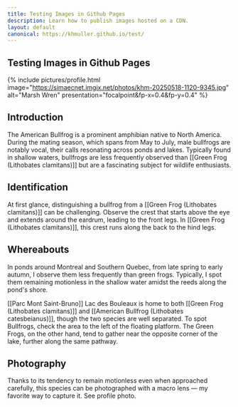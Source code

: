 ```yaml
---
title: Testing Images in Github Pages
description: Learn how to publish images hosted on a CDN.
layout: default
canonical: https://khmuller.github.io/test/
---
```


## Testing Images in Github Pages

{% include pictures/profile.html 
   image="https://simaecnet.imgix.net/photos/khm-20250518-1120-9345.jpg"
   alt="Marsh Wren"
   presentation="focalpoint&fp-x=0.4&fp-y=0.4" 
%}

## Introduction

The American Bullfrog is a prominent amphibian native to North America. During the mating season, which spans from May to July, male bullfrogs are notably vocal, their calls resonating across ponds and lakes. Typically found in shallow waters, bullfrogs are less frequently observed than [[Green Frog (Lithobates clamitans)]] but are a fascinating subject for wildlife enthusiasts.

## Identification

At first glance, distinguishing a bullfrog from a [[Green Frog (Lithobates clamitans)]] can be challenging. Observe the crest that starts above the eye and extends around the eardrum, leading to the front legs. In [[Green Frog (Lithobates clamitans)]], this crest runs along the back to the hind legs.

## Whereabouts

In ponds around Montreal and Southern Quebec, from late spring to early autumn, I observe them less frequently than green frogs. Typically, I spot them remaining motionless in the shallow water amidst the reeds along the pond's shore.

[[Parc Mont Saint-Bruno]] Lac des Bouleaux is home to both [[Green Frog (Lithobates clamitans)]] and [[American Bullfrog (Lithobates catesbeianus)]], though the two species are well separated. To spot Bullfrogs, check the area to the left of the floating platform. The Green Frogs, on the other hand, tend to gather near the opposite corner of the lake, further along the same pathway.

## Photography

Thanks to its tendency to remain motionless even when approached carefully, this species can be photographed with a macro lens — my favorite way to capture it. See profile photo.
